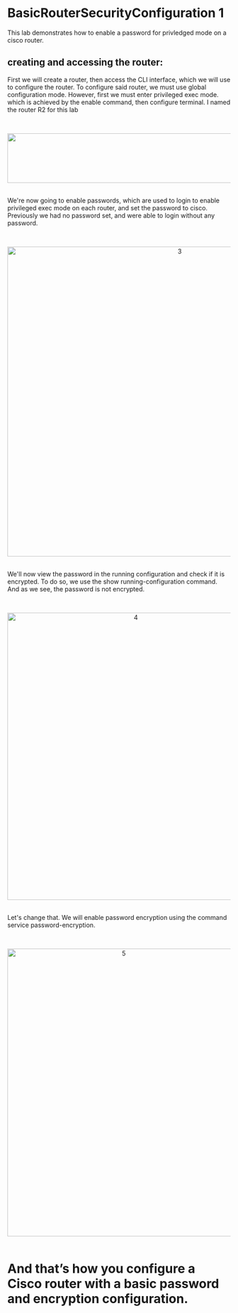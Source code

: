 # BasicRouterSecurityConfiguration 1
This lab demonstrates how to enable a password for privledged mode on a cisco router. 









<h2>creating and accessing the router:</h2>

First we will create a router, then access the CLI interface, which we will use to configure the router. To configure said router, we must use global configuration mode. However, first we must enter privileged exec mode. which is achieved by the enable command, then configure terminal. I named the router R2 for this lab





  <br/> 
<p align="center">
<img width="1100" height="112" alt="2" src="https://github.com/user-attachments/assets/6c0f6f58-8477-4801-b163-f570f69716d9" />
<br />
<br />
<p align="center">

  
 We're now going to enable passwords, which are used to login to enable privileged exec mode on each router, and set the password to cisco. Previously we had no password set, and were able to login without any password.

<br/> 
<p align="center">
<img width="762" height="700" alt="3" src="https://github.com/user-attachments/assets/a2a348c7-993c-4ab4-8255-eb62aaab2f21" />
<br />
<br />
<p align="center">
  
We'll now view the password in the running configuration and check if it is encrypted. To do so, we use the show running-configuration command. And as we see, the password is not encrypted. 

<br/> 
<p align="center">
<img width="564" height="649" alt="4" src="https://github.com/user-attachments/assets/ab7320a5-ffd9-4874-be81-cb79d8397a03" />
<br />
<br />
<p align="center">
  
  Let's change that. We will enable password encryption using the command service password-encryption.

<br/> 
<p align="center">
<img width="510" height="650" alt="5" src="https://github.com/user-attachments/assets/303163d8-8a09-462b-8ade-94ff438aaaaa" />
<br />
<br />
<p align="center">
  
# And that’s how you configure a Cisco router with a basic password and encryption configuration.
